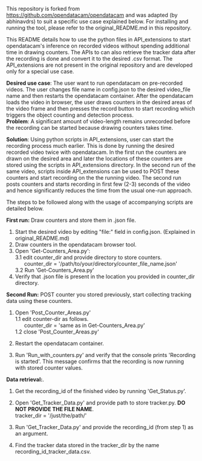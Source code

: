 This repository is forked from https://github.com/opendatacam/opendatacam and was adapted (by abhinavdrs) to suit a specific use case explained below.
For installing and running the tool, please refer to the original_README.md in this repository. 

This README details how to use the python files in API\_extensions to start opendatacam's inference on recorded videos without spending additional time in drawing counters. The APIs to can also retrieve the tracker data after the recording is done and convert it to the desired .csv format. The API\_extensions are not present in the original repository and are developed only for a special use case.

**Desired use case**: The user want to run opendatacam on pre-recorded videos. The user changes file name in config.json to the desired video_file name and then restarts the opendatacam container. After the opendatacam loads the video in browser, the user draws counters in the desired areas of the video frame and then presses the record button to start recording which triggers the object counting and detection process. <br/>
**Problem**: A significant amount of video-length remains unrecorded before the recording can be started because drawing counters takes time.

**Solution**: Using python scripts in API_extensions, user can start the recording process much earlier. This is done by running the desired recorded video twice with opendatacam. In the first run the counters are drawn on the desired area and later the locations of these counters are stored using the scripts in API\_extensions directory. In the second run of the same video, scripts inside API\_extensions can be used to POST these counters and start recording on the the running video. The second run posts counters and starts recording in first few (2-3) seconds of the video and hence significantly reduces the time from the usual one-run approach.

The steps to be followed along with the usage of accompanying scripts are detailed below.

**First run:** Draw counters and store them in .json file. 
1) Start the desired video by editing "file:" field in config.json. (Explained in original_README.md)
2) Draw counters in the opendatacam browser tool.
3) Open 'Get-Counters_Area.py':<br/>
	3.1 edit counter\_dir and provide directory to store counters.<br/>
	       &nbsp;&nbsp;&nbsp;&nbsp;&nbsp;&nbsp;counter_dir = '/path/to/your/directory/counter_file_name.json'<br/>
	3.2 Run 'Get-Counters_Area.py'<br/>
4) Verify that .json file is present in the location you provided in counter\_dir directory.

**Second Run:** POST counter you stored previously, start collecting tracking data using these counters.

1) Open 'Post\_Counter\_Areas.py' <br/>
	1.1 edit counter-dir as follows.<br/>
		&nbsp;&nbsp;&nbsp;&nbsp;&nbsp;&nbsp;counter_dir = 'same as in Get-Counters_Area.py'<br/>
	1.2 close 'Post\_Counter\_Areas.py'

2) Restart the opendatacam container.

3) Run 'Run\_with\_counters.py' and verify that the console prints 'Recording is started'. This message confirms that the recording is now running with stored counter values.



**Data retrieval:**. 

1) Get the recording\_id of the finished video by running 'Get\_Status.py'.

2) Open 'Get\_Tracker\_Data.py' and provide path to store tracker.py. **DO NOT PROVIDE THE FILE NAME**.<br/>
		  	tracker_dir = '/just/the/path/'
3) Run 'Get\_Tracker\_Data.py' and provide the recording\_id (from step 1) as an argument.

4) Find the tracker data stored in the tracker_dir by the name recording\_id\_tracker\_data.csv.

